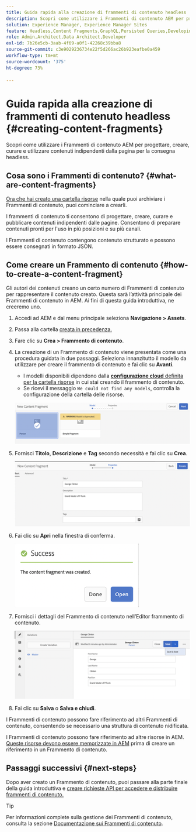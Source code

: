 ```yaml
---
title: Guida rapida alla creazione di frammenti di contenuto headless
description: Scopri come utilizzare i Frammenti di contenuto AEM per progettare, creare, curare e utilizzare contenuti indipendenti dalla pagina per la consegna headless.
solution: Experience Manager, Experience Manager Sites
feature: Headless,Content Fragments,GraphQL,Persisted Queries,Developing
role: Admin,Architect,Data Architect,Developer
exl-id: 7b26e5cb-3aab-4f69-a0f1-42268c39bba8
source-git-commit: c3e9029236734e22f5d266ac26b923eafbe0a459
workflow-type: tm+mt
source-wordcount: '375'
ht-degree: 73%

---
```


# Guida rapida alla creazione di frammenti di contenuto headless {#creating-content-fragments}

Scopri come utilizzare i Frammenti di contenuto AEM per progettare, creare, curare e utilizzare contenuti indipendenti dalla pagina per la consegna headless.

## Cosa sono i Frammenti di contenuto? {#what-are-content-fragments}

[Ora che hai creato una cartella risorse](create-assets-folder.md) nella quale puoi archiviare i Frammenti di contenuto, puoi cominciare a crearli.

I frammenti di contenuto ti consentono di progettare, creare, curare e pubblicare contenuti indipendenti dalle pagine. Consentono di preparare contenuti pronti per l&#39;uso in più posizioni e su più canali.

I Frammenti di contenuto contengono contenuto strutturato e possono essere consegnati in formato JSON.

## Come creare un Frammento di contenuto {#how-to-create-a-content-fragment}

Gli autori dei contenuti creano un certo numero di Frammenti di contenuto per rappresentare il contenuto creato. Questa sarà l’attività principale dei Frammenti di contenuto in AEM. Ai fini di questa guida introduttiva, ne creeremo uno.

1. Accedi ad AEM e dal menu principale seleziona **Navigazione > Assets**.
1. Passa alla cartella [ creata in precedenza.](create-assets-folder.md)
1. Fare clic su **Crea > Frammento di contenuto**.
1. La creazione di un Frammento di contenuto viene presentata come una procedura guidata in due passaggi. Seleziona innanzitutto il modello da utilizzare per creare il frammento di contenuto e fai clic su **Avanti**.
   * I modelli disponibili dipendono dalla [**configurazione cloud** definita per la cartella risorse](create-assets-folder.md) in cui stai creando il frammento di contenuto.
   * Se ricevi il messaggio `We could not find any models`, controlla la configurazione della cartella delle risorse.

   ![Seleziona modello di Frammento di contenuto](assets/content-fragment-model-select.png)
1. Fornisci **Titolo**, **Descrizione** e **Tag** secondo necessità e fai clic su **Crea**.

   ![Creare Frammento di contenuto](assets/content-fragment-create.png)
1. Fai clic su **Apri** nella finestra di conferma.

   ![Conferma di creazione del Frammento di contenuto](assets/content-fragment-confirmation.png)
1. Fornisci i dettagli del Frammento di contenuto nell’Editor frammento di contenuto.

   ![Editor frammento di contenuto](assets/content-fragment-edit.png)
1. Fai clic su **Salva** o **Salva e chiudi**.

I Frammenti di contenuto possono fare riferimento ad altri Frammenti di contenuto, consentendo se necessario una struttura di contenuto nidificata.

I Frammenti di contenuto possono fare riferimento ad altre risorse in AEM. [Queste risorse devono essere memorizzate in AEM](/help/assets/manage-assets.md) prima di creare un riferimento in un Frammento di contenuto.

## Passaggi successivi {#next-steps}

Dopo aver creato un Frammento di contenuto, puoi passare alla parte finale della guida introduttiva e [creare richieste API per accedere e distribuire frammenti di contenuto.](create-api-request.md)

>[!TIP]
>
>Per informazioni complete sulla gestione dei Frammenti di contenuto, consulta la sezione [Documentazione sui Frammenti di contenuto](/help/assets/content-fragments/content-fragments.md).
